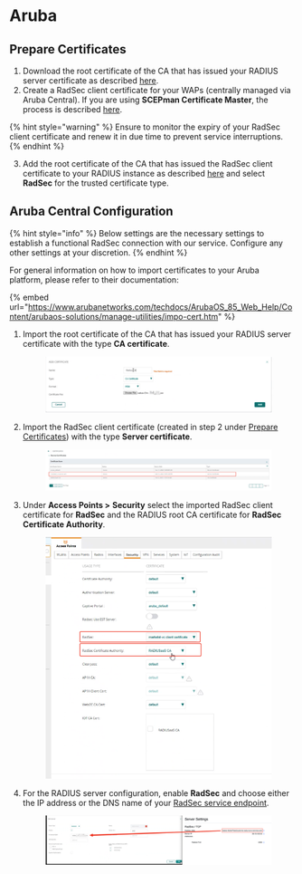 # Aruba

## Prepare Certificates

1. Download the root certificate of the CA that has issued your RADIUS server certificate as described [here](../../../admin-portal/settings/settings-server.md#download).
2. Create a RadSec client certificate for your WAPs (centrally managed via Aruba Central). If you are using **SCEPman Certificate Master**, the process is described [here](https://docs.scepman.com/certificate-deployment/certificate-master/client-certificate-pkcs-12).&#x20;

{% hint style="warning" %}
Ensure to monitor the expiry of your RadSec client certificate and renew it in due time to prevent service interruptions.
{% endhint %}

3. Add the root certificate of the CA that has issued the RadSec client certificate to your RADIUS instance as described [here](../../../admin-portal/settings/trusted-roots.md#add) and select **RadSec** for the trusted certificate type.

## Aruba Central Configuration

{% hint style="info" %}
Below settings are the necessary settings to establish a functional RadSec connection with our service. Configure any other settings at your discretion.
{% endhint %}

For general information on how to import certificates to your Aruba platform, please refer to their documentation:

{% embed url="https://www.arubanetworks.com/techdocs/ArubaOS_85_Web_Help/Content/arubaos-solutions/manage-utilities/impo-cert.htm" %}

1.  Import the root certificate of the CA that has issued your RADIUS server certificate with the type **CA certificate**.

    <figure><img src="../../../../.gitbook/assets/image (151).png" alt=""><figcaption></figcaption></figure>
2.  Import the RadSec client certificate (created in step 2 under [Prepare Certificates](aruba.md#prepare-certificates)) with the type **Server certificate**.

    <figure><img src="../../../../.gitbook/assets/image (134).png" alt=""><figcaption></figcaption></figure>
3.  Under **Access Points >** **Security** select the imported RadSec client certificate for **RadSec** and the RADIUS root CA certificate for **RadSec Certificate Authority**.

    <figure><img src="../../../../.gitbook/assets/image (133).png" alt=""><figcaption></figcaption></figure>
4.  For the RADIUS server configuration, enable **RadSec** and choose either the IP address or the DNS name of your [RadSec service endpoint](../../../admin-portal/settings/settings-server.md#properties).

    <figure><img src="../../../../.gitbook/assets/image (131).png" alt=""><figcaption></figcaption></figure>
